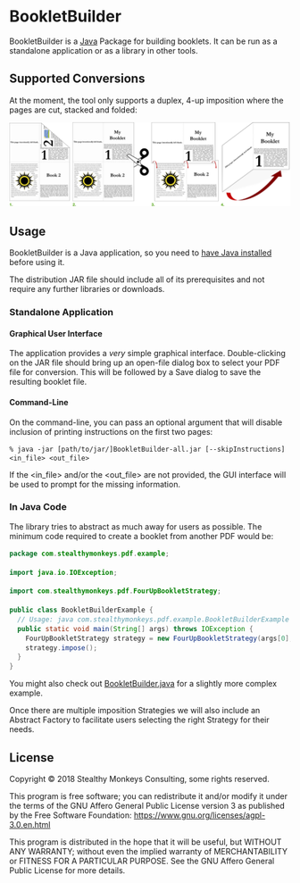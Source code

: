 # BookletBuilder

BookletBuilder is a [Java](https://java.com) Package for building booklets. It
can be run as a standalone application or as a library in other tools.

## Supported Conversions

At the moment, the tool only supports a duplex, 4-up imposition where the
pages are cut, stacked and folded:

![4-step process](https://raw.githubusercontent.com/erikogan/BookletBuilder/master/src/main/resources/instructions/steps.png)

## Usage

BookletBuilder is a Java application, so you need to
[have Java installed](https://www.java.com/en/download/help/download_options.xml)
before using it.

The distribution JAR file should include all of its prerequisites and not
require any further libraries or downloads.

### Standalone Application

#### Graphical User Interface

The application provides a _very_ simple graphical interface. Double-clicking
on the JAR file should bring up an open-file dialog box to select your PDF
file for conversion. This will be followed by a Save dialog to save the
resulting booklet file.

#### Command-Line

On the command-line, you can pass an optional argument that will disable
inclusion of printing instructions on the first two pages:

```
% java -jar [path/to/jar/]BookletBuilder-all.jar [--skipInstructions] <in_file> <out_file>
```

If the <in_file> and/or the <out_file> are not provided, the GUI interface
will be used to prompt for the missing information.

### In Java Code

The library tries to abstract as much away for users as possible. The minimum
code required to create a booklet from another PDF would be:

```java
package com.stealthymonkeys.pdf.example;

import java.io.IOException;

import com.stealthymonkeys.pdf.FourUpBookletStrategy;

public class BookletBuilderExample {
  // Usage: java com.stealthymonkeys.pdf.example.BookletBuilderExample <in_file> <out_file>
  public static void main(String[] args) throws IOException {
    FourUpBookletStrategy strategy = new FourUpBookletStrategy(args[0], args[1]);
    strategy.impose();
  }
}
```

You might also check out [BookletBuilder.java](https://github.com/erikogan/BookletBuilder/blob/master/src/main/java/com/stealthymonkeys/pdf/BookletBuilder.java)
for a slightly more complex example.

Once there are multiple imposition Strategies we will also include an Abstract
Factory to facilitate users selecting the right Strategy for their needs.

## License

Copyright © 2018 Stealthy Monkeys Consulting, some rights reserved.

This program is free software; you can redistribute it and/or modify it under
the terms of the GNU Affero General Public License version 3 as published by
the Free Software Foundation: https://www.gnu.org/licenses/agpl-3.0.en.html

This program is distributed in the hope that it will be useful, but WITHOUT
ANY WARRANTY; without even the implied warranty of MERCHANTABILITY or FITNESS
FOR A PARTICULAR PURPOSE.  See the GNU Affero General Public License for more
details.
